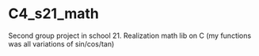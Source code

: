 # C4_s21_math
Second group project in school 21. Realization math lib on C (my functions was all variations of sin/cos/tan)
